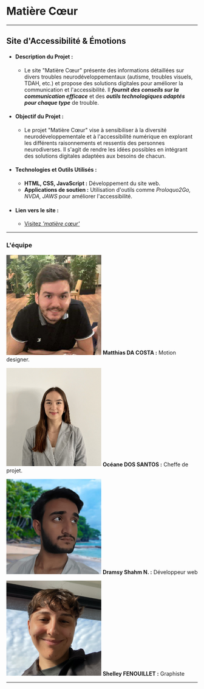 
# Matière Cœur

---

## Site d'Accessibilité & Émotions

- #### **Description du Projet :**
    - Le site "Matière Cœur" présente des informations détaillées sur divers troubles neurodéveloppementaux (autisme, troubles visuels, TDAH, etc.) et propose des solutions digitales pour améliorer la communication et l'accessibilité. Il ***fournit des conseils sur la communication efficace*** et des ***outils technologiques adaptés pour chaque type*** de trouble.
    
- #### **Objectif du Projet :**
    - Le projet "Matière Cœur" vise à sensibiliser à la diversité neurodéveloppementale et à l'accessibilité numérique en explorant les différents raisonnements et ressentis des personnes neurodiverses. Il s'agit de rendre les idées possibles en intégrant des solutions digitales adaptées aux besoins de chacun.

- #### **Technologies et Outils Utilisés :**
    - **HTML, CSS, JavaScript :** Développement du site web.
    - **Applications de soutien :** Utilisation d'outils comme *Proloquo2Go, NVDA, JAWS* pour améliorer l'accessibilité.

- #### **Lien vers le site :**  
    - [Visitez *'matière cœur'*](https://cosmo-vibe.github.io/matiere-coeur/)  

---

### L'équipe

[<img src="./assets/img/pictures/da-costa-picture.jpg" width="250"/>](./assets/img/pictures/da-costa-picture.jpgraw=true "Matthias le motion designer") **Matthias DA COSTA :** Motion designer.

[<img src="./assets/img/pictures/dos-santos-picture.jpg" width="250"/>](./assets/img/pictures/dos-santos-picture.jpgraw=true "Océane la cheffe de projet") **Océane DOS SANTOS :** Cheffe de projet.

[<img src="./assets/img/pictures/dramsy-picture.jpg" width="250"/>](./assets/img/pictures/dramsy-picture.jpgraw=true "Shahm le développeur") **Dramsy Shahm N. :** Développeur web

[<img src="./assets/img/pictures/shelley-picture.jpg" width="250"/>](./assets/img/pictures/shelley-picture.jpgraw=true "Shelley la graphiste") **Shelley FENOUILLET :** Graphiste

---
